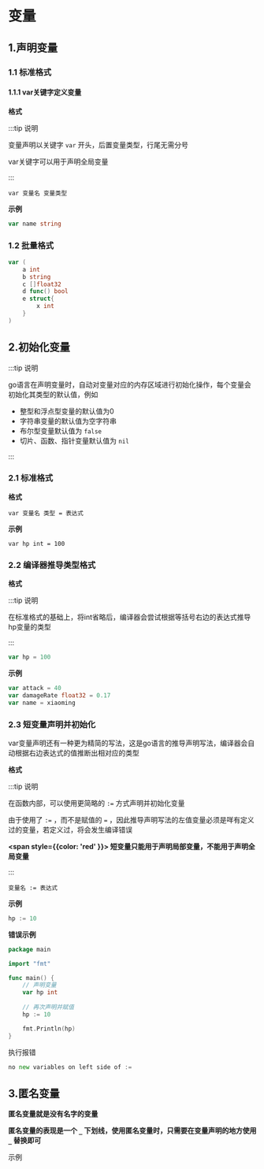 # 变量

## 1.声明变量

### 1.1 标准格式

#### 1.1.1 var关键字定义变量

**格式**

:::tip 说明

变量声明以关键字  `var` 开头，后置变量类型，行尾无需分号

var关键字可以用于声明全局变量

:::

```shell
var 变量名 变量类型
```



**示例**

```go
var name string
```





### 1.2 批量格式



```go
var (
	a int
	b string
	c []float32
	d func() bool
	e struct{
		x int
	}
)
```





## 2.初始化变量

:::tip 说明

go语言在声明变量时，自动对变量对应的内存区域进行初始化操作，每个变量会初始化其类型的默认值，例如

- 整型和浮点型变量的默认值为0
- 字符串变量的默认值为空字符串
- 布尔型变量默认值为 `false` 
- 切片、函数、指针变量默认值为 `nil`

:::



### 2.1 标准格式

**格式**

```shell
var 变量名 类型 = 表达式
```



**示例**

```shell
var hp int = 100
```



### 2.2 编译器推导类型格式

**格式**

:::tip 说明

在标准格式的基础上，将int省略后，编译器会尝试根据等括号右边的表达式推导hp变量的类型

:::

```go
var hp = 100
```



**示例**

```go
var attack = 40
var damageRate float32 = 0.17
var name = xiaoming
```



### 2.3 短变量声明并初始化

var变量声明还有一种更为精简的写法，这是go语言的推导声明写法，编译器会自动根据右边表达式的值推断出相对应的类型

**格式**

:::tip 说明

在函数内部，可以使用更简略的 `:=` 方式声明并初始化变量

由于使用了 `:=` ，而不是赋值的 `=` ，因此推导声明写法的左值变量必须是咩有定义过的变量，若定义过，将会发生编译错误

**<span style={{color: 'red' }}> 短变量只能用于声明局部变量，不能用于声明全局变量 </span>**

:::

```shell
变量名 := 表达式
```



**示例**

```go
hp := 10
```



**错误示例**

```go
package main

import "fmt"

func main() {
	// 声明变量
	var hp int
	
	// 再次声明并赋值
	hp := 10

	fmt.Println(hp)
}
```



执行报错

```go
no new variables on left side of :=
```



## 3.匿名变量

**匿名变量就是没有名字的变量**

**匿名变量的表现是一个 `_` 下划线，使用匿名变量时，只需要在变量声明的地方使用 `_` 替换即可**



示例


```go

```

